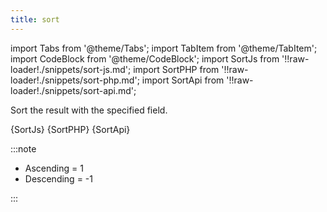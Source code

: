 ```yaml
---
title: sort
---
```


import Tabs from '@theme/Tabs';
import TabItem from '@theme/TabItem';
import CodeBlock from '@theme/CodeBlock';
import SortJs from '!!raw-loader!./snippets/sort-js.md';
import SortPHP from '!!raw-loader!./snippets/sort-php.md';
import SortApi from '!!raw-loader!./snippets/sort-api.md';

Sort the result with the specified field.

<Tabs>
  <TabItem value="javascript" label="Javascript" default>
    <CodeBlock className="language-jsx">
      {SortJs}
    </CodeBlock>
  </TabItem>
  <TabItem value="php" label="PHP" default>
    <CodeBlock className="language-jsx">
      {SortPHP}
    </CodeBlock>
  </TabItem>
  <TabItem value="API" label="API">
    <CodeBlock className="language-jsx" title="[GET]">
      {SortApi}
    </CodeBlock>
  </TabItem>
</Tabs>

:::note

- Ascending = 1
- Descending = -1

:::

